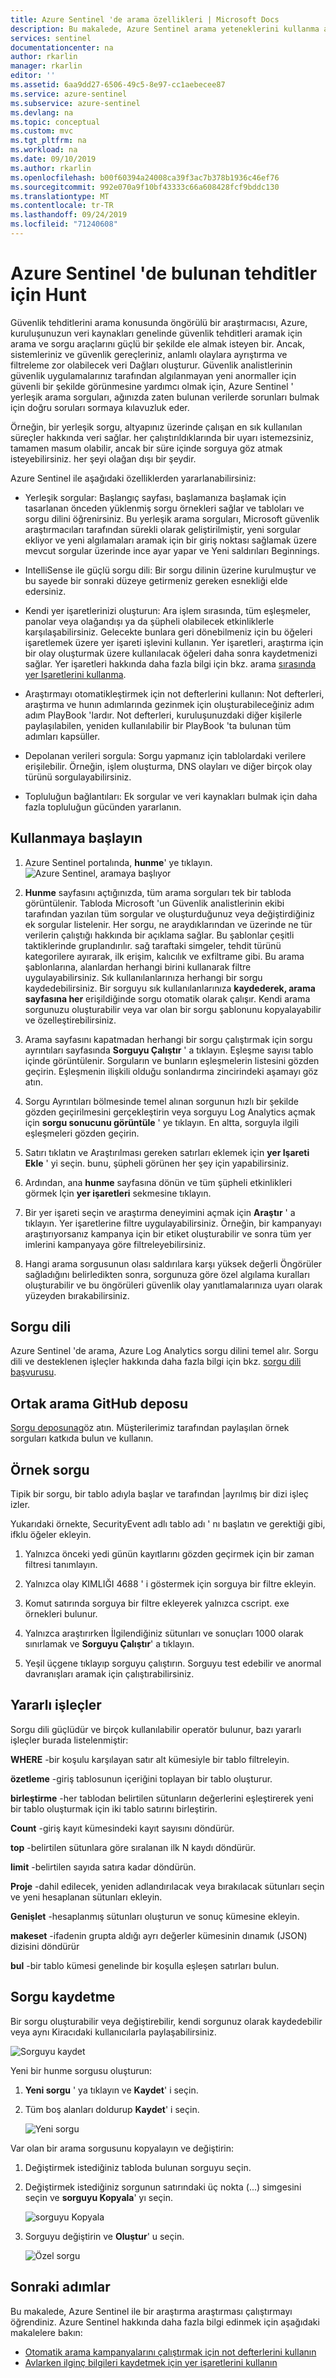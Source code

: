 ```yaml
---
title: Azure Sentinel 'de arama özellikleri | Microsoft Docs
description: Bu makalede, Azure Sentinel arama yeteneklerini kullanma açıklanmaktadır.
services: sentinel
documentationcenter: na
author: rkarlin
manager: rkarlin
editor: ''
ms.assetid: 6aa9dd27-6506-49c5-8e97-cc1aebecee87
ms.service: azure-sentinel
ms.subservice: azure-sentinel
ms.devlang: na
ms.topic: conceptual
ms.custom: mvc
ms.tgt_pltfrm: na
ms.workload: na
ms.date: 09/10/2019
ms.author: rkarlin
ms.openlocfilehash: b00f60394a24008ca39f3ac7b378b1936c46ef76
ms.sourcegitcommit: 992e070a9f10bf43333c66a608428fcf9bddc130
ms.translationtype: MT
ms.contentlocale: tr-TR
ms.lasthandoff: 09/24/2019
ms.locfileid: "71240608"
---
```

# <a name="hunt-for-threats-with-in-azure-sentinel"></a>Azure Sentinel 'de bulunan tehditler için Hunt



Güvenlik tehditlerini arama konusunda öngörülü bir araştırmacısı, Azure, kuruluşunuzun veri kaynakları genelinde güvenlik tehditleri aramak için arama ve sorgu araçlarını güçlü bir şekilde ele almak isteyen bir. Ancak, sistemleriniz ve güvenlik gereçleriniz, anlamlı olaylara ayrıştırma ve filtreleme zor olabilecek veri Dağları oluşturur. Güvenlik analistlerinin güvenlik uygulamalarınız tarafından algılanmayan yeni anormaller için güvenli bir şekilde görünmesine yardımcı olmak için, Azure Sentinel ' yerleşik arama sorguları, ağınızda zaten bulunan verilerde sorunları bulmak için doğru soruları sormaya kılavuzluk eder. 

Örneğin, bir yerleşik sorgu, altyapınız üzerinde çalışan en sık kullanılan süreçler hakkında veri sağlar. her çalıştırıldıklarında bir uyarı istemezsiniz, tamamen masum olabilir, ancak bir süre içinde sorguya göz atmak isteyebilirsiniz. her şeyi olağan dışı bir şeydir. 



Azure Sentinel ile aşağıdaki özelliklerden yararlanabilirsiniz:

- Yerleşik sorgular: Başlangıç sayfası, başlamanıza başlamak için tasarlanan önceden yüklenmiş sorgu örnekleri sağlar ve tabloları ve sorgu dilini öğrenirsiniz. Bu yerleşik arama sorguları, Microsoft güvenlik araştırmacıları tarafından sürekli olarak geliştirilmiştir, yeni sorgular ekliyor ve yeni algılamaları aramak için bir giriş noktası sağlamak üzere mevcut sorgular üzerinde ince ayar yapar ve Yeni saldırıları Beginnings. 

- IntelliSense ile güçlü sorgu dili: Bir sorgu dilinin üzerine kurulmuştur ve bu sayede bir sonraki düzeye getirmeniz gereken esnekliği elde edersiniz.

- Kendi yer işaretlerinizi oluşturun: Ara işlem sırasında, tüm eşleşmeler, panolar veya olağandışı ya da şüpheli olabilecek etkinliklerle karşılaşabilirsiniz. Gelecekte bunlara geri dönebilmeniz için bu öğeleri işaretlemek üzere yer işareti işlevini kullanın. Yer işaretleri, araştırma için bir olay oluşturmak üzere kullanılacak öğeleri daha sonra kaydetmenizi sağlar. Yer işaretleri hakkında daha fazla bilgi için bkz. arama [sırasında yer Işaretlerini kullanma](hunting.md).
- Araştırmayı otomatikleştirmek için not defterlerini kullanın: Not defterleri, araştırma ve hunın adımlarında gezinmek için oluşturabileceğiniz adım adım PlayBook 'lardır.  Not defterleri, kuruluşunuzdaki diğer kişilerle paylaşılabilen, yeniden kullanılabilir bir PlayBook 'ta bulunan tüm adımları kapsüller. 
- Depolanan verileri sorgula: Sorgu yapmanız için tablolardaki verilere erişilebilir. Örneğin, işlem oluşturma, DNS olayları ve diğer birçok olay türünü sorgulayabilirsiniz.

- Topluluğun bağlantıları: Ek sorgular ve veri kaynakları bulmak için daha fazla topluluğun gücünden yararlanın.
 
## <a name="get-started-hunting"></a>Kullanmaya başlayın

1. Azure Sentinel portalında, **hunme**' ye tıklayın.
  ![Azure Sentinel, aramaya başlıyor](media/tutorial-hunting/hunting-start.png)

2. **Hunme** sayfasını açtığınızda, tüm arama sorguları tek bir tabloda görüntülenir. Tabloda Microsoft 'un Güvenlik analistlerinin ekibi tarafından yazılan tüm sorgular ve oluşturduğunuz veya değiştirdiğiniz ek sorgular listelenir. Her sorgu, ne araydıklarından ve üzerinde ne tür verilerin çalıştığı hakkında bir açıklama sağlar. Bu şablonlar çeşitli taktiklerinde gruplandırılır. sağ taraftaki simgeler, tehdit türünü kategorilere ayırarak, ilk erişim, kalıcılık ve exfiltrame gibi. Bu arama şablonlarına, alanlardan herhangi birini kullanarak filtre uygulayabilirsiniz. Sık kullanılanlarınıza herhangi bir sorgu kaydedebilirsiniz. Bir sorguyu sık kullanılanlarınıza **kaydederek, arama sayfasına her** erişildiğinde sorgu otomatik olarak çalışır. Kendi arama sorgunuzu oluşturabilir veya var olan bir sorgu şablonunu kopyalayabilir ve özelleştirebilirsiniz. 
 
2. Arama sayfasını kapatmadan herhangi bir sorgu çalıştırmak için sorgu ayrıntıları sayfasında **Sorguyu Çalıştır** ' a tıklayın.  Eşleşme sayısı tablo içinde görüntülenir. Sorguların ve bunların eşleşmelerin listesini gözden geçirin. Eşleşmenin ilişkili olduğu sonlandırma zincirindeki aşamayı göz atın.

3. Sorgu Ayrıntıları bölmesinde temel alınan sorgunun hızlı bir şekilde gözden geçirilmesini gerçekleştirin veya sorguyu Log Analytics açmak için **sorgu sonucunu görüntüle** ' ye tıklayın. En altta, sorguyla ilgili eşleşmeleri gözden geçirin.

4.  Satırı tıklatın ve Araştırılması gereken satırları eklemek için **yer Işareti Ekle** ' yi seçin. bunu, şüpheli görünen her şey için yapabilirsiniz. 

5. Ardından, ana **hunme** sayfasına dönün ve tüm şüpheli etkinlikleri görmek Için **yer işaretleri** sekmesine tıklayın. 

6. Bir yer işareti seçin ve araştırma deneyimini açmak için **Araştır** ' a tıklayın. Yer işaretlerine filtre uygulayabilirsiniz. Örneğin, bir kampanyayı araştırıyorsanız kampanya için bir etiket oluşturabilir ve sonra tüm yer imlerini kampanyaya göre filtreleyebilirsiniz.

1. Hangi arama sorgusunun olası saldırılara karşı yüksek değerli Öngörüler sağladığını belirledikten sonra, sorgunuza göre özel algılama kuralları oluşturabilir ve bu öngörüleri güvenlik olay yanıtlamalarınıza uyarı olarak yüzeyden bırakabilirsiniz.

 

## <a name="query-language"></a>Sorgu dili 

Azure Sentinel 'de arama, Azure Log Analytics sorgu dilini temel alır. Sorgu dili ve desteklenen işleçler hakkında daha fazla bilgi için bkz. [sorgu dili başvurusu](https://docs.loganalytics.io/docs/Language-Reference/).

## <a name="public-hunting-query-github-repository"></a>Ortak arama GitHub deposu

[Sorgu deposuna](https://github.com/Azure/Orion)göz atın. Müşterilerimiz tarafından paylaşılan örnek sorguları katkıda bulun ve kullanın.

 

## <a name="sample-query"></a>Örnek sorgu

Tipik bir sorgu, bir tablo adıyla başlar ve tarafından \|ayrılmış bir dizi işleç izler.

Yukarıdaki örnekte, SecurityEvent adlı tablo adı ' nı başlatın ve gerektiği gibi, ifklu öğeler ekleyin.

1. Yalnızca önceki yedi günün kayıtlarını gözden geçirmek için bir zaman filtresi tanımlayın.

2. Yalnızca olay KIMLIĞI 4688 ' i göstermek için sorguya bir filtre ekleyin.

3. Komut satırında sorguya bir filtre ekleyerek yalnızca cscript. exe örnekleri bulunur.

4. Yalnızca araştırırken İlgilendiğiniz sütunları ve sonuçları 1000 olarak sınırlamak ve **Sorguyu Çalıştır**' a tıklayın.
5. Yeşil üçgene tıklayıp sorguyu çalıştırın. Sorguyu test edebilir ve anormal davranışları aramak için çalıştırabilirsiniz.

## <a name="useful-operators"></a>Yararlı işleçler

Sorgu dili güçlüdür ve birçok kullanılabilir operatör bulunur, bazı yararlı işleçler burada listelenmiştir:

**WHERE** -bir koşulu karşılayan satır alt kümesiyle bir tablo filtreleyin.

**özetleme** -giriş tablosunun içeriğini toplayan bir tablo oluşturur.

**birleştirme** -her tablodan belirtilen sütunların değerlerini eşleştirerek yeni bir tablo oluşturmak için iki tablo satırını birleştirin.

**Count** -giriş kayıt kümesindeki kayıt sayısını döndürür.

**top** -belirtilen sütunlara göre sıralanan ilk N kaydı döndürür.

**limit** -belirtilen sayıda satıra kadar döndürün.

**Proje** -dahil edilecek, yeniden adlandırılacak veya bırakılacak sütunları seçin ve yeni hesaplanan sütunları ekleyin.

**Genişlet** -hesaplanmış sütunları oluşturun ve sonuç kümesine ekleyin.

**makeset** -ifadenin grupta aldığı ayrı değerler kümesinin dınamık (JSON) dizisini döndürür

**bul** -bir tablo kümesi genelinde bir koşulla eşleşen satırları bulun.

## <a name="save-a-query"></a>Sorgu kaydetme

Bir sorgu oluşturabilir veya değiştirebilir, kendi sorgunuz olarak kaydedebilir veya aynı Kiracıdaki kullanıcılarla paylaşabilirsiniz.

   ![Sorguyu kaydet](./media/tutorial-hunting/save-query.png)

Yeni bir hunme sorgusu oluşturun:

1. **Yeni sorgu** ' ya tıklayın ve **Kaydet**' i seçin.
2. Tüm boş alanları doldurup **Kaydet**' i seçin.

   ![Yeni sorgu](./media/tutorial-hunting/new-query.png)

Var olan bir arama sorgusunu kopyalayın ve değiştirin:

1. Değiştirmek istediğiniz tabloda bulunan sorguyu seçin.
2. Değiştirmek istediğiniz sorgunun satırındaki üç nokta (...) simgesini seçin ve **sorguyu Kopyala**' yı seçin.

   ![sorguyu Kopyala](./media/tutorial-hunting/clone-query.png)
 

3. Sorguyu değiştirin ve **Oluştur**' u seçin.

   ![Özel sorgu](./media/tutorial-hunting/custom-query.png)

## <a name="next-steps"></a>Sonraki adımlar
Bu makalede, Azure Sentinel ile bir araştırma araştırması çalıştırmayı öğrendiniz. Azure Sentinel hakkında daha fazla bilgi edinmek için aşağıdaki makalelere bakın:


- [Otomatik arama kampanyalarını çalıştırmak için not defterlerini kullanın](notebooks.md)
- [Avlarken ilginç bilgileri kaydetmek için yer işaretlerini kullanın](bookmarks.md)
